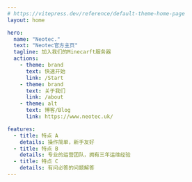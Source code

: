 ```yaml
---
# https://vitepress.dev/reference/default-theme-home-page
layout: home

hero:
  name: "Neotec."
  text: "Neotec官方主页"
  tagline: 加入我们的Minecarft服务器
  actions:
    - theme: brand
      text: 快速开始
      link: /Start
    - theme: brand
      text: 关于我们
      link: /about
    - theme: alt
      text: 博客/Blog
      link: https://www.neotec.uk/

features:
  - title: 特点 A
    details: 操作简单，新手友好
  - title: 特点 B
    details: 专业的运营团队，拥有三年运维经验
  - title: 特点 C
    details: 有问必答的问题解答
---
```


